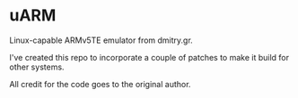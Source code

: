 # uARM

Linux-capable ARMv5TE emulator from dmitry.gr.

I've created this repo to incorporate a couple of patches to make it build for other systems.

All credit for the code goes to the original author.
